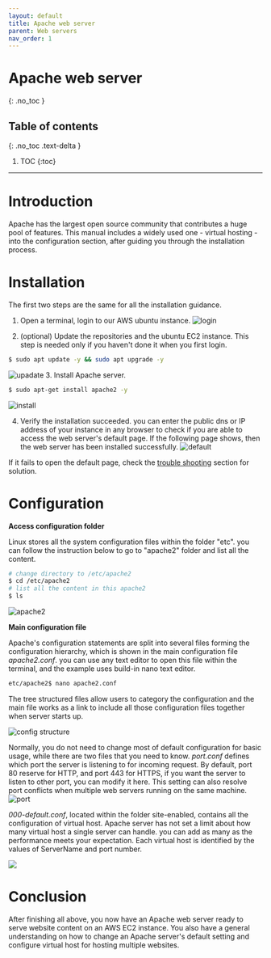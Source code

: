 ```yaml
---
layout: default
title: Apache web server
parent: Web servers
nav_order: 1
---
```


# Apache web server
{: .no_toc }

## Table of contents
{: .no_toc .text-delta }

1. TOC
{:toc}

---

# Introduction
Apache has the largest open source community that contributes a huge pool of features. This manual includes a widely used one - virtual hosting - into the configuration section, after guiding you through the installation process.

# Installation
The first two steps are the same for all the installation guidance.

1. Open a terminal, login to our AWS ubuntu instance.
![login](../../assets/images/login.png)

2. (optional) Update the repositories and the ubuntu EC2 instance.
This step is needed only if you haven't done it when you first login.
```bash
$ sudo apt update -y && sudo apt upgrade -y
```
![upadate](../../assets/images/update.png)
3. Install Apache server.
```bash
$ sudo apt-get install apache2 -y
```
![install](../../assets/images/install.png)

4. Verify the installation succeeded.
you can enter the public dns or IP address of your instance in any browser to check if you are able to access the web server's default page.
If the following page shows, then the web server has been installed successfully. 
![default](../../assets/images/default-page.png)

If it fails to open the default page, check the [trouble shooting](/docs/troubleshooting/apache.md) section for solution.

# Configuration

**Access configuration folder**

Linux stores all the system configuration files within the folder "etc". you can follow the instruction below to go to "apache2" folder and list all the content.  
```bash
# change directory to /etc/apache2
$ cd /etc/apache2
# list all the content in this apache2
$ ls
```
![apache2](../../assets/images/apache_folder.png)

**Main configuration file**

Apache's configuration statements are split into several files forming the configuration hierarchy, which is shown in the main configuration file *apache2.conf*. you can use any text editor to open this file within the terminal, and the example uses build-in nano text editor. 
```bash
etc/apache2$ nano apache2.conf 
```

The tree structured files allow users to category the configuration and the main file works as a link to include all those configuration files together when server starts up. 

![config structure](../../assets/images/apache_config_tree.png)

Normally, you do not need to change most of default configuration for basic usage, while there are two files that you need to know. 
*port.conf* defines which port the server is listening to for incoming request.
By default, port 80 reserve for HTTP, and port 443 for HTTPS, if you want the server to listen to other port, you can modify it here. This setting can also resolve port conflicts when multiple web servers running on the same machine.
![port](../../assets/images/port.png)

*000-default.conf*, located within the folder site-enabled, contains all the configuration of virtual host. Apache server has not set a limit about how many virtual host a single server can handle. 
you can add as many as the performance meets your expectation. Each virtual host is identified by the values of ServerName and port number.

![](../../assets/images/virtual_host.png)

# Conclusion

After finishing all above, you now have an Apache web server ready to serve website content on an AWS EC2 instance. You also have a general understanding on how to change an Apache server's default setting and configure virtual host for hosting multiple websites. 
